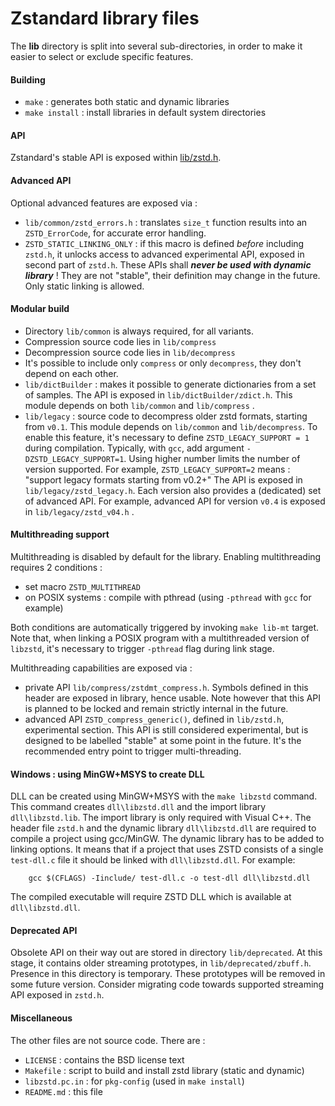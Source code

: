 Zstandard library files
================================

The __lib__ directory is split into several sub-directories,
in order to make it easier to select or exclude specific features.


#### Building

- `make` : generates both static and dynamic libraries
- `make install` : install libraries in default system directories


#### API

Zstandard's stable API is exposed within [lib/zstd.h](zstd.h).


#### Advanced API

Optional advanced features are exposed via :

- `lib/common/zstd_errors.h` : translates `size_t` function results
                              into an `ZSTD_ErrorCode`, for accurate error handling.
- `ZSTD_STATIC_LINKING_ONLY` : if this macro is defined _before_ including `zstd.h`,
                          it unlocks access to advanced experimental API,
                          exposed in second part of `zstd.h`.
                          These APIs shall ___never be used with dynamic library___ !
                          They are not "stable", their definition may change in the future.
                          Only static linking is allowed.


#### Modular build

- Directory `lib/common` is always required, for all variants.
- Compression source code lies in `lib/compress`
- Decompression source code lies in `lib/decompress`
- It's possible to include only `compress` or only `decompress`, they don't depend on each other.
- `lib/dictBuilder` : makes it possible to generate dictionaries from a set of samples.
    The API is exposed in `lib/dictBuilder/zdict.h`.
    This module depends on both `lib/common` and `lib/compress` .
- `lib/legacy` : source code to decompress older zstd formats, starting from `v0.1`.
              This module depends on `lib/common` and `lib/decompress`.
              To enable this feature, it's necessary to define `ZSTD_LEGACY_SUPPORT = 1` during compilation.
              Typically, with `gcc`, add argument `-DZSTD_LEGACY_SUPPORT=1`.
              Using higher number limits the number of version supported.
              For example, `ZSTD_LEGACY_SUPPORT=2` means : "support legacy formats starting from v0.2+"
              The API is exposed in `lib/legacy/zstd_legacy.h`.
              Each version also provides a (dedicated) set of advanced API.
              For example, advanced API for version `v0.4` is exposed in `lib/legacy/zstd_v04.h` .


#### Multithreading support

Multithreading is disabled by default for the library.
Enabling multithreading requires 2 conditions :
- set macro `ZSTD_MULTITHREAD`
- on POSIX systems : compile with pthread (using `-pthread` with `gcc` for example)

Both conditions are automatically triggered by invoking `make lib-mt` target.
Note that, when linking a POSIX program with a multithreaded version of `libzstd`,
it's necessary to trigger `-pthread` flag during link stage.

Multithreading capabilities are exposed via :
- private API `lib/compress/zstdmt_compress.h`.
  Symbols defined in this header are exposed in library, hence usable.
  Note however that this API is planned to be locked and remain strictly internal in the future.
- advanced API `ZSTD_compress_generic()`, defined in `lib/zstd.h`, experimental section.
  This API is still considered experimental, but is designed to be labelled "stable" at some point in the future.
  It's the recommended entry point to trigger multi-threading.


#### Windows : using MinGW+MSYS to create DLL

DLL can be created using MinGW+MSYS with the `make libzstd` command.
This command creates `dll\libzstd.dll` and the import library `dll\libzstd.lib`.
The import library is only required with Visual C++.
The header file `zstd.h` and the dynamic library `dll\libzstd.dll` are required to
compile a project using gcc/MinGW.
The dynamic library has to be added to linking options.
It means that if a project that uses ZSTD consists of a single `test-dll.c`
file it should be linked with `dll\libzstd.dll`. For example:
```
    gcc $(CFLAGS) -Iinclude/ test-dll.c -o test-dll dll\libzstd.dll
```
The compiled executable will require ZSTD DLL which is available at `dll\libzstd.dll`.


#### Deprecated API

Obsolete API on their way out are stored in directory `lib/deprecated`.
At this stage, it contains older streaming prototypes, in `lib/deprecated/zbuff.h`.
Presence in this directory is temporary.
These prototypes will be removed in some future version.
Consider migrating code towards supported streaming API exposed in `zstd.h`.


#### Miscellaneous

The other files are not source code. There are :

 - `LICENSE` : contains the BSD license text
 - `Makefile` : script to build and install zstd library (static and dynamic)
 - `libzstd.pc.in` : for `pkg-config` (used in `make install`)
 - `README.md` : this file

